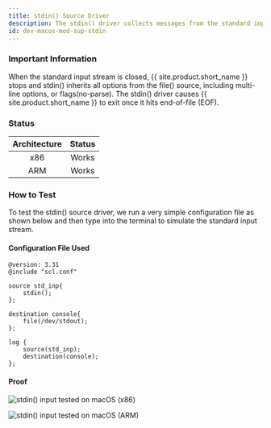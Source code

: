 ```yaml
---
title: stdin() Source Driver
description: The stdin() driver collects messages from the standard input stream.
id: dev-macos-mod-sup-stdin
---
```


### Important Information

When the standard input stream is closed, {{ site.product.short_name }} stops and stdin() inherits all options from the file() source, including multi-line options, or flags(no-parse). The stdin() driver causes {{ site.product.short_name }} to exit once it hits end-of-file (EOF).

### Status

| Architecture | Status |
| :----------: | :----: |
|      x86     |  Works |
|      ARM     |  Works |

### How to Test

To test the stdin() source driver, we run a very simple configuration file as shown below and then type into the terminal to simulate the standard input stream.&#x20;

#### Configuration File Used

```config
@version: 3.31
@include "scl.conf"

source std_inp{
    stdin();
};

destination console{
    file(/dev/stdout);
};

log {
    source(std_inp);
    destination(console);
};
```

#### Proof

![stdin() input tested on macOS (x86) ](<{{dev_img_folder}}/module-support/Screenshot 2021-06-14 at 8.21.42 PM.png>)

![stdin() input tested on macOS (ARM) ](<{{dev_img_folder}}/module-support/Screenshot 2021-08-20 at 11.52.54 AM.png>)
